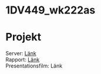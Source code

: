 # 1DV449_wk222as

# Projekt #

Server: [Länk](http://webproject1dv449.azurewebsites.net/) <br />
Rapport: [Länk](https://github.com/WictorKihlbaum/1DV449_wk222as/blob/master/Projektrapport.md) <br />
Presentationsfilm: Länk
